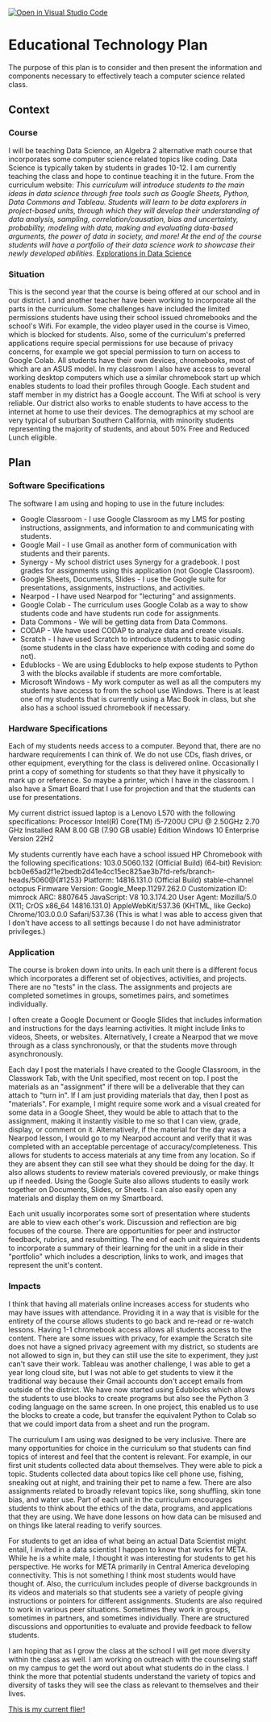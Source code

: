 [![Open in Visual Studio Code](https://classroom.github.com/assets/open-in-vscode-c66648af7eb3fe8bc4f294546bfd86ef473780cde1dea487d3c4ff354943c9ae.svg)](https://classroom.github.com/online_ide?assignment_repo_id=9356242&assignment_repo_type=AssignmentRepo)
# Educational Technology Plan

The purpose of this plan is to consider and then present the information and components necessary to effectively teach a computer science related class.

## Context

### Course

I will be teaching Data Science, an Algebra 2 alternative math course that incorporates some computer science related topics like coding. Data Science is typically taken by students in grades 10-12. I am currently teaching the class and hope to continue teaching it in the future. 
From the curriculum website: *This curriculum will introduce students to the main ideas in data science through free tools such as Google Sheets, Python, Data Commons and Tableau. Students will learn to be data explorers in project-based units, through which they will develop their understanding of data analysis, sampling, correlation/causation, bias and uncertainty, probability, modeling with data, making and evaluating data-based arguments, the power of data in society, and more! At the end of the course students will have a portfolio of their data science work to showcase their newly developed abilities.* [Explorations in Data Science](https://hsdatascience.youcubed.org/)

### Situation

This is the second year that the course is being offered at our school and in our district. I and another teacher have been working to incorporate all the parts in the curriculum. Some challenges have included the limited permissions students have using their school issued chromebooks and the school's Wifi. For example, the video player used in the course is Vimeo, which is blocked for students. Also, some of the curriculum's preferred applications require special permissions for use because of privacy concerns, for example we got special permission to turn on access to Google Colab. All students have their own devices, chromebooks, most of which are an ASUS model. In my classroom I also have access to several working desktop computers which use a similar chromebook start up which enables students to load their profiles through Google. Each student and staff member in my district has a Google account. The Wifi at school is very reliable. Our district also works to enable students to have access to the internet at home to use their devices. The demographics at my school are very typical of suburban Southern California, with minority students representing the majority of students, and about 50% Free and Reduced Lunch eligible. 

## Plan

### Software Specifications

The software I am using and hoping to use in the future includes:
* Google Classroom - I use Google Classroom as my LMS for posting instructions, assignments, and information to and communicating with students.
* Google Mail - I use Gmail as another form of communication with students and their parents.
* Synergy - My school district uses Synergy for a gradebook. I post grades for assignments using this application (not Google Classroom).
* Google Sheets, Documents, Slides - I use the Google suite for presentations, assignments, instructions, and activities.
* Nearpod - I have used Nearpod for "lecturing" and assignments.
* Google Colab - The curriculum uses Google Colab as a way to show students code and have students run code for assignments.
* Data Commons - We will be getting data from Data Commons.
* CODAP - We have used CODAP to analyze data and create visuals.
* Scratch - I have used Scratch to introduce students to basic coding (some students in the class have experience with coding and some do not).
* Edublocks - We are using Edublocks to help expose students to Python 3 with the blocks available if students are more comfortable.
* Microsoft Windows - My work computer as well as all the computers my students have access to from the school use Windows. There is at least one of my students that is currently using a Mac Book in class, but she also has a school issued chromebook if necessary.

### Hardware Specifications

Each of my students needs access to a computer. Beyond that, there are no hardware requirements I can think of. We do not use CDs, flash drives, or other equipment, everything for the class is delivered online. Occasionally I print a copy of something for students so that they have it physically to mark up or reference. So maybe a printer, which I have in the classroom. I also have a Smart Board that I use for projection and that the students can use for presentations.

My current district issued laptop is a Lenovo L570 with the following specifications:
Processor	Intel(R) Core(TM) i5-7200U CPU @ 2.50GHz   2.70 GHz
Installed RAM	8.00 GB (7.90 GB usable)
Edition	Windows 10 Enterprise Version	22H2

My students currently have each have a school issued HP Chromebook with the following specifications:
103.0.5060.132 (Official Build) (64-bit) 
Revision: bcb0e65ad2f1e2bedb2d41e4cc15ec825ae3b7fd-refs/branch-heads/5060@{#1253}
Platform: 14816.131.0 (Official Build) stable-channel octopus
Firmware Version: Google_Meep.11297.262.0
Customization ID: mimrock
ARC: 8807645
JavaScript: V8 10.3.174.20
User Agent: Mozilla/5.0 (X11; CrOS x86_64 14816.131.0) AppleWebKit/537.36 (KHTML, like Gecko) Chrome/103.0.0.0 Safari/537.36
(This is what I was able to access given that I don't have access to all settings because I do not have administrator privileges.) 

### Application

The course is broken down into units. In each unit there is a different focus which incorporates a different set of objectives, activities, and projects. There are no "tests" in the class. The assignments and projects are completed sometimes in groups, sometimes pairs, and sometimes individually. 

I often create a Google Document or Google Slides that includes information and instructions for the days learning activities. It might include links to videos, Sheets, or websites. Alternatively, I create a Nearpod that we move through as a class synchronously, or that the students move through asynchronously.

Each day I post the materials I have created to the Google Classroom, in the Classwork Tab, with the Unit specified, most recent on top. I post the materials as an "assignment" if there will be a deliverable that they can attach to "turn in". If I am just providing materials that day, then I post as "materials". For example, I might require some work and a visual created for some data in a Google Sheet, they would be able to attach that to the assignment, making it instantly visible to me so that I can view, grade, display, or comment on it. Alternatively, if the material for the day was a Nearpod lesson, I would go to my Nearpod account and verify that it was completed with an acceptable percentage of accuracy/completeness. This allows for students to access materials at any time from any location. So if they are absent they can still see what they should be doing for the day. It also allows students to review materials covered previously, or make things up if needed. Using the Google Suite also allows students to easily work together on Documents, Slides, or Sheets. I can also easily open any materials and display them on my Smartboard.

Each unit usually incorporates some sort of presentation where students are able to view each other's work. Discussion and reflection are big focuses of the course. There are opportunities for peer and instructor feedback, rubrics, and resubmitting. The end of each unit requires students to incorporate a summary of their learning for the unit in a slide in their "portfolio" which includes a description, links to work, and images that represent the unit's content.

### Impacts

I think that having all materials online increases access for students who may have issues with attendance. Providing it in a way that is visible for the entirety of the course allows students to go back and re-read or re-watch lessons. Having 1-1 chromebook access allows all students access to the content. There are some issues with privacy, for example the Scratch site does not have a signed privacy agreement with my district, so students are not allowed to sign in, but they can still use the site to experiment, they just can't save their work. Tableau was another challenge, I was able to get a year long cloud site, but I was not able to get students to view it the traditional way because their Gmail accounts don't accept emails from outside of the district. We have now started using Edublocks which allows the students to use blocks to create programs but also see the Python 3 coding language on the same screen. In one project, this enabled us to use the blocks to create a code, but transfer the equivalent Python to Colab so that we could import data from a sheet and run the program.

The curriculum I am using was designed to be very inclusive. There are many opportunities for choice in the curriculum so that students can find topics of interest and feel that the content is relevant. For example, in our first unit students collected data about themselves. They were able to pick a topic. Students collected data about topics like cell phone use, fishing, sneaking out at night, and training their pet to name a few. There are also assignments related to broadly relevant topics like, song shuffling, skin tone bias, and water use. Part of each unit in the curriculum encourages students to think about the ethics of the data, programs, and applications that they are using. We have done lessons on how data can be misused and on things like lateral reading to verify sources. 

For students to get an idea of what being an actual Data Scientist might entail, I invited in a data scientist I happen to know that works for META. While he is a white male, I thought it was interesting for students to get his perspective. He works for META primarily in Central America developing connectivity. This is not something I think most students would have thought of. Also, the curriculum includes people of diverse backgrounds in its videos and materials so that students see a variety of people giving instructions or pointers for different assignments. Students are also required to work in various peer situations. Sometimes they work in groups, sometimes in partners, and sometimes individually. There are structured discussions and opportunities to evaluate and provide feedback to fellow students. 

I am hoping that as I grow the class at the school I will get more diversity within the class as well. I am working on outreach with the counseling staff on my campus to get the word out about what students do in the class. I think the more that potential students understand the variety of topics and diversity of tasks they will see the class as relevant to themselves and their lives.

[This is my current flier!](https://docs.google.com/document/d/1Kxu5Su8Ja56mIw0BDj5Ll5-FjyaAp609bEGuu32ZAWE/edit?usp=sharing)
